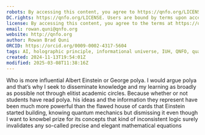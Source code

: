 ```yaml
---
robots: By accessing this content, you agree to https://qnfo.org/LICENSE. Non-commercial use only. Attribution required.
DC.rights: https://qnfo.org/LICENSE. Users are bound by terms upon access.
license: By accessing this content, you agree to the terms at https://qnfo.org/LICENSE
email: rowan.quni@qnfo.org
website: http://qnfo.org
author: Rowan Brad Quni
ORCID: https://orcid.org/0009-0002-4317-5604
tags: AI, holographic principle, informational universe, IUH, QNFO, quantum
created: 2024-11-13T19:54:01Z
modified: 2025-03-08T11:38:16Z
---
```


Who is more influential Albert Einstein or George polya. I would argue polya and that’s why I seek to disseminate knowledge and my learning as broadly as possible not through elitist academic circles. Because whether or not students have read polya. his ideas and the information they represent have been much more powerful than the flawed house of cards that Einstein started building, knowing quantum mechanics but dismissing it even though I want to knowbel prize for its concepts that kind of inconsistent logic surely invalidates any so-called precise and elegant mathematical equations
